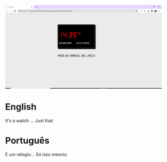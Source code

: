 ![Clock](./clock.PNG)
# English
It's a watch ...
Just that
# Português
É um relogio...
Só isso mesmo
